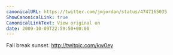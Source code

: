 ```yaml
---
canonicalURL: https://twitter.com/jmjordan/status/4747165035
ShowCanonicalLink: true
CanonicalLinkText: View original on
date: 2009-10-09T22:59:50+00:00
---
```

Fall break sunset.  http://twitpic.com/kw0ey